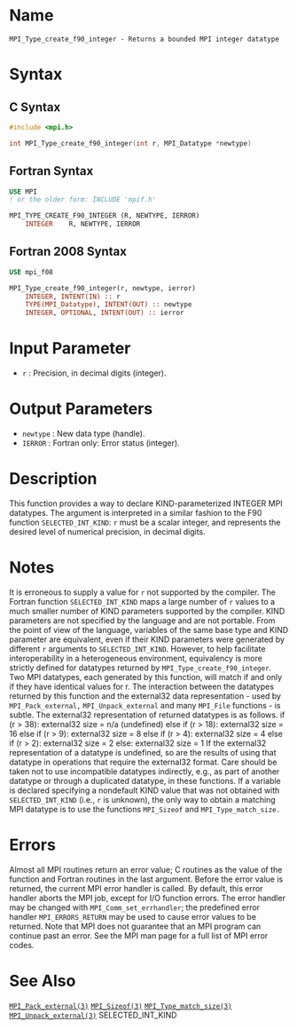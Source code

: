 # Name

    MPI_Type_create_f90_integer - Returns a bounded MPI integer datatype

# Syntax

## C Syntax

```c
#include <mpi.h>

int MPI_Type_create_f90_integer(int r, MPI_Datatype *newtype)
```

## Fortran Syntax

```fortran
USE MPI
! or the older form: INCLUDE 'mpif.h'

MPI_TYPE_CREATE_F90_INTEGER (R, NEWTYPE, IERROR)
    INTEGER    R, NEWTYPE, IERROR
```

## Fortran 2008 Syntax

```fortran
USE mpi_f08

MPI_Type_create_f90_integer(r, newtype, ierror)
    INTEGER, INTENT(IN) :: r
    TYPE(MPI_Datatype), INTENT(OUT) :: newtype
    INTEGER, OPTIONAL, INTENT(OUT) :: ierror
```


# Input Parameter

* `r` : Precision, in decimal digits (integer).

# Output Parameters

* `newtype` : New data type (handle).
* `IERROR` : Fortran only: Error status (integer).

# Description

This function provides a way to declare KIND-parameterized INTEGER MPI
datatypes. The argument is interpreted in a similar fashion to the F90
function `SELECTED_INT_KIND`: `r` must be a scalar integer, and represents
the desired level of numerical precision, in decimal digits.

# Notes

It is erroneous to supply a value for `r` not supported by the compiler.
The Fortran function `SELECTED_INT_KIND` maps a large number of `r` values
to a much smaller number of KIND parameters supported by the compiler.
KIND parameters are not specified by the language and are not portable.
From the point of view of the language, variables of the same base type
and KIND parameter are equivalent, even if their KIND parameters were
generated by different `r` arguments to `SELECTED_INT_KIND`. However, to
help facilitate interoperability in a heterogeneous environment,
equivalency is more strictly defined for datatypes returned by
`MPI_Type_create_f90_integer`. Two MPI datatypes, each generated by this
function, will match if and only if they have identical values for r.
The interaction between the datatypes returned by this function and the
external32 data representation - used by `MPI_Pack_external,`
`MPI_Unpack_external` and many `MPI_File` functions - is subtle. The
external32 representation of returned datatypes is as follows.
        if (r > 38):
            external32 size = n/a (undefined)
        else if (r > 18):
            external32 size = 16
        else if (r > 9):
            external32 size = 8
        else if (r > 4):
            external32 size = 4
        else if (r > 2):
            external32 size = 2
        else:
            external32 size = 1
If the external32 representation of a datatype is undefined, so are the
results of using that datatype in operations that require the external32
format. Care should be taken not to use incompatible datatypes
indirectly, e.g., as part of another datatype or through a duplicated
datatype, in these functions.
If a variable is declared specifying a nondefault KIND value that was
not obtained with `SELECTED_INT_KIND` (i.e., `r` is unknown), the only way
to obtain a matching MPI datatype is to use the functions `MPI_Sizeof` and
`MPI_Type_match_size.`

# Errors

Almost all MPI routines return an error value; C routines as the value
of the function and Fortran routines in the last argument.
Before the error value is returned, the current MPI error handler is
called. By default, this error handler aborts the MPI job, except for
I/O function errors. The error handler may be changed with
`MPI_Comm_set_errhandler`; the predefined error handler `MPI_ERRORS_RETURN`
may be used to cause error values to be returned. Note that MPI does not
guarantee that an MPI program can continue past an error.
See the MPI man page for a full list of MPI error codes.

# See Also

[`MPI_Pack_external(3)`](./?file=MPI_Pack_external.md)
[`MPI_Sizeof(3)`](./?file=MPI_Sizeof.md)
[`MPI_Type_match_size(3)`](./?file=MPI_Type_match_size.md)
[`MPI_Unpack_external(3)`](./?file=MPI_Unpack_external.md)
    SELECTED_INT_KIND
